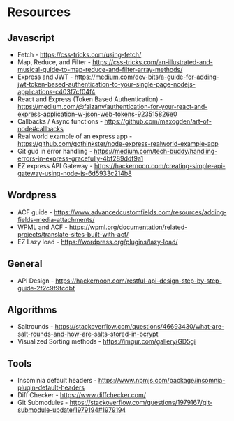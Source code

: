 # Resources 

## Javascript 

  * Fetch - https://css-tricks.com/using-fetch/
  * Map, Reduce, and Filter - https://css-tricks.com/an-illustrated-and-musical-guide-to-map-reduce-and-filter-array-methods/
  * Express and JWT - https://medium.com/dev-bits/a-guide-for-adding-jwt-token-based-authentication-to-your-single-page-nodejs-applications-c403f7cf04f4
  * React and Express (Token Based Authentication) - https://medium.com/@faizanv/authentication-for-your-react-and-express-application-w-json-web-tokens-923515826e0
  * Callbacks / Async functions - https://github.com/maxogden/art-of-node#callbacks
  * Real world example of an express app - https://github.com/gothinkster/node-express-realworld-example-app
  * Git gud in error handling - https://medium.com/tech-buddy/handling-errors-in-express-gracefully-4bf289ddf9a1
  * EZ express API Gateway - https://hackernoon.com/creating-simple-api-gateway-using-node-js-6d5933c214b8
  
## Wordpress
  
  * ACF guide - https://www.advancedcustomfields.com/resources/adding-fields-media-attachments/
  * WPML and ACF - https://wpml.org/documentation/related-projects/translate-sites-built-with-acf/
  * EZ Lazy load - https://wordpress.org/plugins/lazy-load/
  
## General
  * API Design - https://hackernoon.com/restful-api-design-step-by-step-guide-2f2c9f9fcdbf
  
## Algorithms
  * Saltrounds - https://stackoverflow.com/questions/46693430/what-are-salt-rounds-and-how-are-salts-stored-in-bcrypt
  * Visualized Sorting methods - https://imgur.com/gallery/GD5gi
  
## Tools 

  * Insominia default headers - https://www.npmjs.com/package/insomnia-plugin-default-headers
  * Diff Checker - https://www.diffchecker.com/
  * Git Submodules - https://stackoverflow.com/questions/1979167/git-submodule-update/1979194#1979194
  

